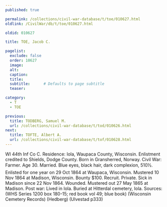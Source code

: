 ```yaml
---
published: true

permalink: /collections/civil-war-database/t/toe/010627.html
oldlink: /CivilWar/db/t/toe/010627.html

oldid: 010627

title: TOE, Jacob C.

pagelist:
  exclude: false
  order: 10627
  image: 
  alt:
  caption:
  title:
  subtitle:      # Defaults to page subtitle
  teaser:

category: 
  - T 
  - TOE

previous:
  title: TODBERG, Samuel M.
  url: /collections/civil-war-database/t/tod/010626.html  
next:
  title: TOFTE, Albert A.
  url: /collections/civil-war-database/t/tof/010628.html   
---
```

WI 44th Inf Co C. Residence: Iola, Waupaca County, Wisconsin. Enlistment credited to Shields, Dodge County. Born in Gransherred, Norway. Civil War: Farmer. Age 30. Married. Blue eyes, black hair, dark complexion, 5&#146;10&frac12;&#148;. Enlisted for one year on 29 Oct 1864 at Waupaca, Wisconsin. Mustered 10 Nov 1864 at Madison, Wisconsin. Bounty $100. Recruit. Private. Sick in Madison since 22 Nov 1864. Wounded. Mustered out 27 May 1865 at Madison. Post war: Lived in Iola. Buried at Hitterdal cemetery, Iola. Sources: (WHS Series 1200 box 180-15; red book vol 49; blue book) (Wisconsin Cemetery Records) (Hedberg) (Ulvestad p333)